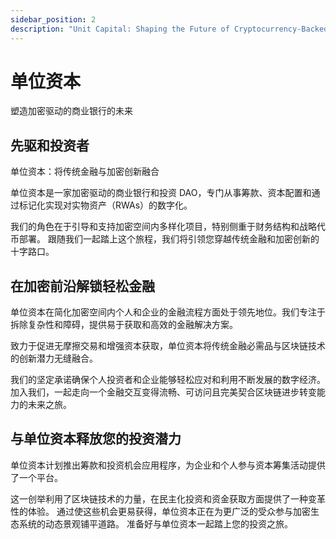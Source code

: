 ```yaml
---
sidebar_position: 2
description: "Unit Capital: Shaping the Future of Cryptocurrency-Backed Commercial Banks"
---
```


# 单位资本

塑造加密驱动的商业银行的未来

## 先驱和投资者

单位资本：将传统金融与加密创新融合

单位资本是一家加密驱动的商业银行和投资 DAO，专门从事筹款、资本配置和通过标记化实现对实物资产（RWAs）的数字化。

我们的角色在于引导和支持加密空间内多样化项目，特别侧重于财务结构和战略代币部署。
跟随我们一起踏上这个旅程，我们将引领您穿越传统金融和加密创新的十字路口。

## 在加密前沿解锁轻松金融

单位资本在简化加密空间内个人和企业的金融流程方面处于领先地位。我们专注于拆除复杂性和障碍，提供易于获取和高效的金融解决方案。

致力于促进无摩擦交易和增强资本获取，单位资本将传统金融必需品与区块链技术的创新潜力无缝融合。

我们的坚定承诺确保个人投资者和企业能够轻松应对和利用不断发展的数字经济。
加入我们，一起走向一个金融交互变得流畅、可访问且完美契合区块链进步转变能力的未来之旅。

## 与单位资本释放您的投资潜力

单位资本计划推出筹款和投资机会应用程序，为企业和个人参与资本筹集活动提供了一个平台。

这一创举利用了区块链技术的力量，在民主化投资和资金获取方面提供了一种变革性的体验。
通过使这些机会更易获得，单位资本正在为更广泛的受众参与加密生态系统的动态景观铺平道路。
准备好与单位资本一起踏上您的投资之旅。
